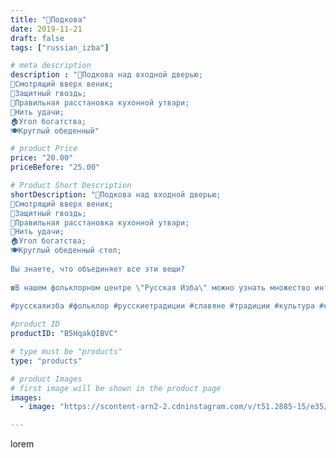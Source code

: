```yaml
---
title: "🐴Подкова"
date: 2019-11-21
draft: false
tags: ["russian_izba"]

# meta description
description : "🐴Подкова над входной дверью;
🌾Смотрящий вверх веник;
🔨Защитный гвоздь;
🍴Правильная расстановка кухонной утвари;
🧶Нить удачи;
🏠Угол богатства;
🍽Круглый обеденный"

# product Price
price: "20.00"
priceBefore: "25.00"

# Product Short Description
shortDescription: "🐴Подкова над входной дверью;
🌾Смотрящий вверх веник;
🔨Защитный гвоздь;
🍴Правильная расстановка кухонной утвари;
🧶Нить удачи;
🏠Угол богатства;
🍽Круглый обеденный стол;
⠀
Вы знаете, что объединяет все эти вещи?
⠀
☎В нашем фольклорном центре \"Русская Изба\" можно узнать множество интересных фактов из русской истории и народных традиций. По вопросам организации экскурсий, мероприятий, мастер-классов, аренды экспонатов и костюмов звоните по номеру: 8 965 535 00 95
⠀
#русскаяизба #фольклор #русскиетрадиции #славяне #традиции #культура #культурарф #культураекатеринбурга #космаидамиан #история"

#product ID
productID: "B5HqakQIBVC"

# type must be "products"
type: "products"

# product Images
# first image will be shown in the product page
images:
  - image: "https://scontent-arn2-2.cdninstagram.com/v/t51.2885-15/e35/73398129_154688812517108_1520840951341495322_n.jpg?_nc_ht=scontent-arn2-2.cdninstagram.com&_nc_cat=108&_nc_ohc=hVmAKeT8dggAX_zJwfs&tp=1&oh=0d5ec75bea1f1923b37d31a79c47921c&oe=6052377F&ig_cache_key=MjE4MTg5OTA4ODA2OTM5OTg3NA%3D%3D.2"

---
```

lorem
